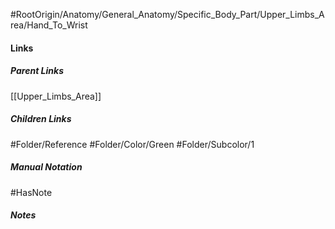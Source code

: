 #RootOrigin/Anatomy/General_Anatomy/Specific_Body_Part/Upper_Limbs_Area/Hand_To_Wrist
#### Links
##### Parent Links
[[Upper_Limbs_Area]]
##### Children Links
#Folder/Reference
#Folder/Color/Green
#Folder/Subcolor/1
##### Manual Notation

#HasNote
##### Notes